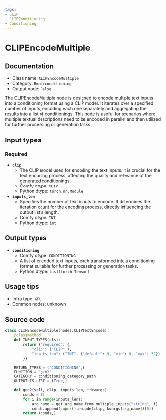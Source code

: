 ```yaml
---
tags:
- CLIP
- CLIPConditioning
- Conditioning
---
```


# CLIPEncodeMultiple
## Documentation
- Class name: `CLIPEncodeMultiple`
- Category: `Bmad/conditioning`
- Output node: `False`

The CLIPEncodeMultiple node is designed to encode multiple text inputs into a conditioning format using a CLIP model. It iterates over a specified number of inputs, encoding each one separately and aggregating the results into a list of conditionings. This node is useful for scenarios where multiple textual descriptions need to be encoded in parallel and then utilized for further processing or generation tasks.
## Input types
### Required
- **`clip`**
    - The CLIP model used for encoding the text inputs. It is crucial for the text encoding process, affecting the quality and relevance of the generated conditionings.
    - Comfy dtype: `CLIP`
    - Python dtype: `torch.nn.Module`
- **`inputs_len`**
    - Specifies the number of text inputs to encode. It determines the iteration count for the encoding process, directly influencing the output list's length.
    - Comfy dtype: `INT`
    - Python dtype: `int`
## Output types
- **`conditioning`**
    - Comfy dtype: `CONDITIONING`
    - A list of encoded text inputs, each transformed into a conditioning format suitable for further processing or generation tasks.
    - Python dtype: `List[torch.Tensor]`
## Usage tips
- Infra type: `GPU`
- Common nodes: unknown


## Source code
```python
class CLIPEncodeMultiple(nodes.CLIPTextEncode):
    @classmethod
    def INPUT_TYPES(cls):
        return {"required": {
            "clip": ("CLIP",),
            "inputs_len": ("INT", {"default": 9, "min": 0, "max": 32}),
        }}

    RETURN_TYPES = ("CONDITIONING",)
    FUNCTION = "gen2"
    CATEGORY = conditioning_category_path
    OUTPUT_IS_LIST = (True,)

    def gen2(self, clip, inputs_len, **kwargs):
        conds = []
        for i in range(inputs_len):
            arg_name = get_arg_name_from_multiple_inputs("string", i)
            conds.append(super().encode(clip, kwargs[arg_name])[0])
        return (conds,)

```
